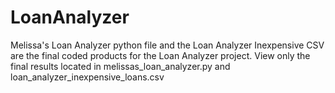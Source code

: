 # LoanAnalyzer
Melissa's Loan Analyzer python file and the Loan Analyzer Inexpensive CSV are the final coded products for the Loan Analyzer project.
View only the final results located in melissas_loan_analyzer.py and loan_analyzer_inexpensive_loans.csv
